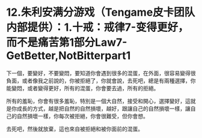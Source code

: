 # 12.朱利安满分游戏（Tengame皮卡团队内部提供）：1.十戒：戒律7-变得更好，而不是痛苦第1部分Law7-GetBetter,NotBitterpart1

下一個，要變好，不要變悶，要知道你會遇到很多的混蛋，在外面，很容易變得很負面，或者像我之前說的，你被拒絕了，你就會說，去死吧，總是有兩種選擇，你能變悶，或者變得更好，所有的混蛋，你會要去過，所有的拒絕。

所有的羞恥，你會有很多羞恥，特別是一個大自然，接受和開心，選擇變好，這就是你成長的方式，越是把自然的自然損壞，越好，跟讓自己的自然損壞一樣，讓自己的自然損壞一樣，你每次被拒絕，你會很難受，但你會想。

去死吧，然後就放棄，這也來自被拒絕和被你面前的混蛋。